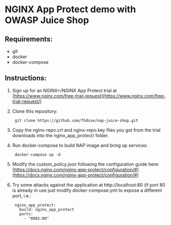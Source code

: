 # NGINX App Protect demo with OWASP Juice Shop


## Requirements: 
* git
* docker
* docker-compose

## Instructions: 

1. Sign up for an NGINX+/NGINX App Protect trial at [https://www.nginx.com/free-trial-request](https://www.nginx.com/free-trial-request/)
2. Clone this repository:

        git clone https://github.com/f5dsse/nap-juice-shop.git

3. Copy the nginx-repo.crt and nginx-repo.key files you got from the trial downloads into the nginx_app_protect/ folder.
4. Run docker-compose to build NAP image and bring up services:

        docker-compose up -d

5. Modify the custom_policy.json following the configuration guide here: [https://docs.nginx.com/nginx-app-protect/configuration/#](https://docs.nginx.com/nginx-app-protect/configuration/#)
6. Try some attacks against the application at http://localhost:80 (if port 80 is already in use just modify docker-compose.yml to expose a different port, i.e.: 

        nginx_app_protect:
          build: nginx_app_protect
          ports:
            - "8081:80"
